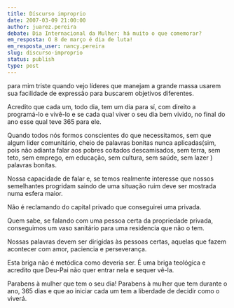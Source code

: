 ```yaml
---
title: Díscurso improprio
date: 2007-03-09 21:00:00
author: juarez.pereira
debate: Dia Internacional da Mulher: há muito o que comemorar?
em_resposta: O 8 de março é dia de luta!
em_resposta_user: nancy.pereira
slug: discurso-improprio
status: publish 
type: post
---
```


para mim triste quando vejo líderes que manejam a grande massa usarem sua facilidade de expressão para buscarem objetivos diferentes.  

Acredito que cada um, todo dia, tem um dia para sí, com direito a programá-lo e vivê-lo e se cada qual viver o seu dia bem vivido, no final do ano esse qual teve 365 para ele.  

Quando todos nós formos conscientes do que necessitamos, sem que algum lider comunitário, cheio de palavras bonitas nunca aplicadas(sim, pois não adianta falar aos pobres coitados descamisados, sem terra, sem teto, sem emprego, em educação, sem cultura, sem saúde, sem lazer ) palavras bonitas.  

Nossa capacidade de falar e, se temos realmente interesse que nossos semelhantes progridam saindo de uma situação ruim deve ser mostrada numa esfera maior.  

Não é reclamando do capital privado que conseguirei uma privada.   

Quem sabe, se falando com uma pessoa certa da propriedade privada, conseguimos um vaso sanitário para uma residencia que não o tem.  

Nossas palavras devem ser dirigidas às pessoas certas, aquelas que fazem acontecer com amor, paciencia e perseverança.  

Esta briga não é metódica como deveria ser. É uma briga teológica e acredito que Deu-Pai não quer entrar nela e sequer vê-la.  

Parabens à mulher que tem o seu dia! Parabens à mulher que tem durante o ano, 365 dias e que ao iniciar cada um tem a liberdade de decidir como o viverá.
